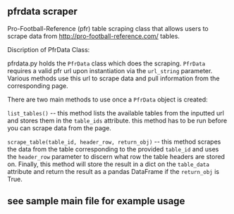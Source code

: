 ## pfrdata scraper ##
Pro-Football-Reference (pfr) table scraping class that allows users to scrape data from http://pro-football-reference.com/ tables.


Discription of PfrData Class:

pfrdata.py holds the `PfrData` class which does the scraping. `PfrData` requires a valid pfr url upon instantiation via the `url_string` parameter. Various methods use this url to scrape data and pull information from the corresponding page.

There are two main methods to use once a `PfrData` object is created:

`list_tables()` -- this method lists the available tables from the inputted url and stores them in the `table_ids` attribute. this method has to be run before you can scrape data from the page.

`scrape_table(table_id, header_row, return_obj)` -- this method scrapes the data from the table corresponding to the provided `table_id` and uses the `header_row` parameter to discern what row the table headers are stored on. Finally, this method will store the result in a dict on the `table_data` attribute and return the result as a pandas DataFrame if the `return_obj` is True.

## see sample main file for example usage ##

